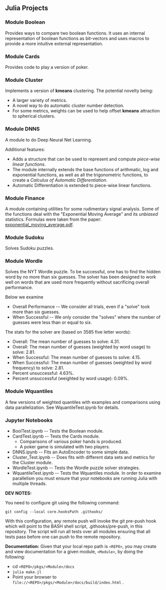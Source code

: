 ## Julia Projects


### Module Boolean
Provides ways to compare two boolean functions.
It uses an internal representation of boolean functions as bit-vectors and 
uses macros to provide a more intuitive external representation.

### Module Cards
Provides code to play a version of poker.

### Module Cluster
Implements a version of **kmeans** clustering.
The potential novelty being:
- A larger variety of metrics.
- A novel way to do automatic cluster number detection.
- For some metrics, weights can be used to help offset **kmeans** attraction 
  to spherical clusters.

### Module DNNS
A module to do Deep Neural Net Learning.

Additional features:
- Adds a structure that can be used to represent and compute *piece-wise linear functions*.
- The module internally extends the base functions of arithmatic, 
log and exponential functions, as well as all the trigonometric functions,
to create a *Calculus of Automatic Differentiation*.
- Automatic Differentiation is extended to piece-wise linear functions.


### Module Finance
A module containing utilities for some rudimentary signal analysis.
Some of the functions deal with the "Exponential Moving Average" and its
*unbiased* statistics. Formulas were taken from the paper:
[exponential\_moving\_average.pdf](https://github.com/scottrsm/math/tree/main/pdf/exponential_moving_average.pdf).

### Module Sudoku
Solves Sudoku puzzles.

### Module Wordle
Solves the NYT Wordle puzzle.
To be successful, one has to find the hidden word by no more than six guesses.
The solver has been designed to work well on words that are
used more frequently without sacrificing overall performance.

Below we examine 
- Overall Performance -- We consider all trials, even if a "solve" took more than six guesses.
- When Successful -- We only consider the "solves" where the number of 
guesses were less than or equal to six.

The stats for the solver are (based on 3585 five letter words):
- Overall: The mean number of guesses to solve: 4.31.
- Overall: The mean number of guesses (weighted by word usage) to solve: 2.81.
- When Successful: The mean number of guesses to solve: 4.15.
- When Successful: The mean number of guesses (weighted by word frequency) to solve: 2.81.
- Percent unsuccessful: 4.63%.
- Percent unsuccessful (weighted by word usage): 0.09%.

### Module Wquantiles
A few versions of weighted quantiles with examples and comparisons 
using data parallelization. See WquantileTest.ipynb for details.

### Jupyter Notebooks

- BoolTest.ipynb      -- Tests the Boolean module.
- CardTest.ipynb      -- Tests the Cards module.
  - Comparisons of various poker hands is produced.
  - A poker game is simulated with two players.
- DNNS.ipynb          -- Fits an AutoEncoder to some simple data.
- Cluster_Test.ipynb  -- Does fits with different data sets and metrics for the Cluster module.
- WordleTest.ipynb    -- Tests the Wordle puzzle solver strategies.
- WquantileTest.ipynb -- Tests the  Wquantiles module.
                         In order to examine parallelism you must ensure
                         that your notebooks are running Julia with multiple threads.


**DEV NOTES:**

You need to configure git using the following command:

`git config --local core.hooksPath .githooks/`

With this configuration, any remote push will invoke the git pre-push hook
which will point to the BASH shell script, .githooks/pre-push, in this repository.
The script will run all tests over all modules ensuring that all tests 
pass before one can push to the remote repository.

**Documentation:**
Given that your local repo path is `<REPO>`,
you may create and view documentation for a given module, `<Module>`, 
by doing the following:
- cd `<REPO>/pkgs/<Module>/docs`
- `julia make.jl`
- Point your browser to `file://<REPO>/pkgs/<Module>/docs/build/index.html` .


